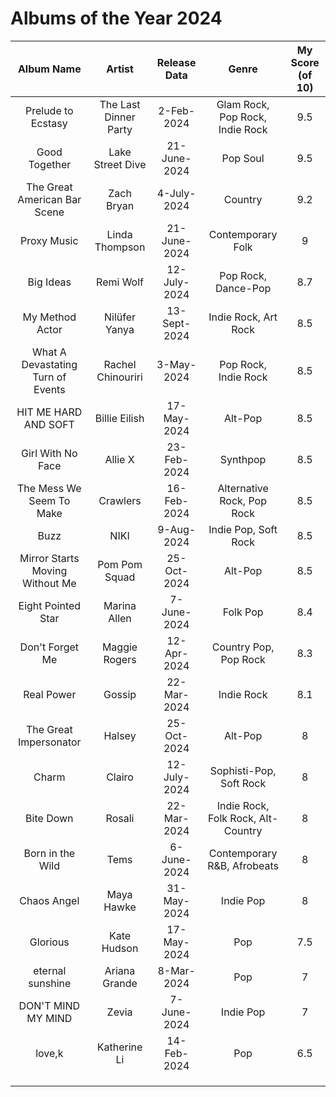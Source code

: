 # Albums of the Year 2024


|            Album Name             |        Artist         | Release Data |               Genre                | My Score (of 10) |
|:---------------------------------:|:---------------------:|:------------:|:----------------------------------:|:----------------:|
|        Prelude to Ecstasy         | The Last Dinner Party |  2-Feb-2024  |  Glam Rock, Pop Rock, Indie Rock   |       9.5        |
|           Good Together           |   Lake Street Dive    | 21-June-2024 |              Pop Soul              |       9.5        |
|   The Great American Bar Scene    |      Zach Bryan       | 4-July-2024  |              Country               |       9.2        |
|            Proxy Music            |    Linda Thompson     | 21-June-2024 |         Contemporary Folk          |        9         |
|             Big Ideas             |       Remi Wolf       | 12-July-2024 |        Pop Rock, Dance-Pop         |       8.7        |
|                My Method Actor                   |            Nilüfer Yanya           | 13-Sept-2024 |                   Indie Rock, Art Rock                 |       8.5        |
| What A Devastating Turn of Events |   Rachel Chinouriri   |  3-May-2024  |        Pop Rock, Indie Rock        |       8.5        |
|       HIT ME HARD AND SOFT        |     Billie Eilish     | 17-May-2024  |              Alt-Pop               |       8.5        |
|         Girl With No Face         |        Allie X        | 23-Feb-2024  |              Synthpop              |       8.5        |
|     The Mess We Seem To Make      |       Crawlers        | 16-Feb-2024  |     Alternative Rock, Pop Rock     |       8.5        |
|               Buzz                |         NIKI          |  9-Aug-2024  |        Indie Pop, Soft Rock        |       8.5        |
|                Mirror Starts Moving Without Me                   |     Pom Pom Squad     | 25-Oct-2024  |              Alt-Pop               |       8.5        |
|        Eight Pointed Star         |     Marina Allen      | 7-June-2024  |              Folk Pop              |       8.4        |
|          Don't Forget Me          |     Maggie Rogers     | 12-Apr-2024  |       Country Pop, Pop Rock        |       8.3        |
|            Real Power             |        Gossip         | 22-Mar-2024  |             Indie Rock             |       8.1        |
|                The Great Impersonator                   |        Halsey         | 25-Oct-2024  |                     Alt-Pop               |        8         |
|               Charm               |        Clairo         | 12-July-2024 |      Sophisti-Pop, Soft Rock       |        8         |
|             Bite Down             |        Rosali         | 22-Mar-2024  | Indie Rock, Folk Rock, Alt-Country |        8         |
|         Born in the Wild          |         Tems          | 6-June-2024  |    Contemporary R&B, Afrobeats     |        8         |
|            Chaos Angel            |      Maya Hawke       | 31-May-2024  |             Indie Pop              |        8         |
|             Glorious              |      Kate Hudson      | 17-May-2024  |                Pop                 |       7.5        |
|         eternal sunshine          |     Ariana Grande     |  8-Mar-2024  |                Pop                 |        7         |
|        DON'T MIND MY MIND         |         Zevia         | 7-June-2024  |             Indie Pop              |        7         |
|              love,k               |     Katherine Li      | 14-Feb-2024  |                Pop                 |       6.5        |
|                                   |                       |              |                                    |                  |
|                                   |                       |              |                                    |                  |
|                                   |                       |              |                                    |                  |

